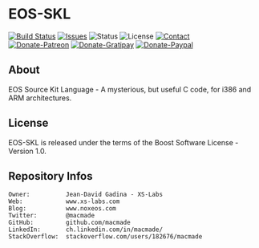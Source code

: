 EOS-SKL
=======

[![Build Status](https://img.shields.io/travis/macmade/EOS-SKL.svg?branch=master&style=flat)](https://travis-ci.org/macmade/EOS-SKL)
[![Issues](http://img.shields.io/github/issues/macmade/EOS-SKL.svg?style=flat)](https://github.com/macmade/EOS-SKL/issues)
![Status](https://img.shields.io/badge/status-inactive-lightgray.svg?style=flat)
![License](https://img.shields.io/badge/license-boost-brightgreen.svg?style=flat)
[![Contact](https://img.shields.io/badge/contact-@macmade-blue.svg?style=flat)](https://twitter.com/macmade)  
[![Donate-Patreon](https://img.shields.io/badge/donate-patreon-yellow.svg?style=flat)](https://patreon.com/macmade)
[![Donate-Gratipay](https://img.shields.io/badge/donate-gratipay-yellow.svg?style=flat)](https://www.gratipay.com/macmade)
[![Donate-Paypal](https://img.shields.io/badge/donate-paypal-yellow.svg?style=flat)](https://paypal.me/xslabs)

About
-----

EOS Source Kit Language - A mysterious, but useful C code, for i386 and ARM architectures.

License
-------

EOS-SKL is released under the terms of the Boost Software License - Version 1.0.

Repository Infos
----------------

    Owner:			Jean-David Gadina - XS-Labs
    Web:			www.xs-labs.com
    Blog:			www.noxeos.com
    Twitter:		@macmade
    GitHub:			github.com/macmade
    LinkedIn:		ch.linkedin.com/in/macmade/
    StackOverflow:	stackoverflow.com/users/182676/macmade
